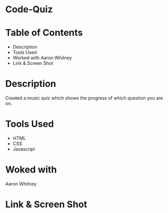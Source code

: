 # Code-Quiz

# Table of Contents 
* Description
* Tools Used
* Worked with Aaron Whitney
* Link & Screen Shot

# Description 
Created a music quiz which shows the progress of which question you are on. 

# Tools Used
* HTML
* CSS
* Javascript

# Woked with
Aaron Whitney

# Link & Screen Shot
